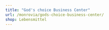 ```yaml
---
title: "God's choice Business Center"
url: /monrovia/gods-choice-business-center/
shop: Lebensmittel
---
```

